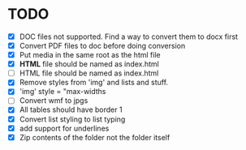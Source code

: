 # TODO

- [x] DOC files not supported. Find a way to convert them to docx first
- [x] Convert PDF files to doc before doing conversion
- [x] Put media in the same root as the html file
- [x] **HTML** file should be named as index.html
- [ ] HTML file should be named as index.html
- [x] Remove styles from 'img' and lists and stuff.
- [x] 'img' style = "max-widths
- [ ] Convert wmf to jpgs
- [x] All tables should have border 1
- [x] Convert list styling to list typing
- [x] add support for underlines
- [x] Zip contents of the folder not the folder itself
